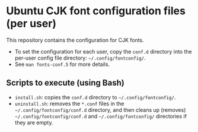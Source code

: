 # Ubuntu CJK font configuration files (per user)

This repository contains the configuration for CJK fonts.

* To set the configuration for each user, copy the `conf.d` directory into the per-user config file directory: `~/.config/fontconfig/`.
* See `man fonts-conf.5` for more details.

## Scripts to execute (using Bash)
* `install.sh`: copies the `conf.d` directory to `~/.config/fontconfig/`.
* `uninstall.sh`: removes the `*.conf` files in the `~/.config/fontconfig/conf.d` directory, and then cleans up (removes) `~/.config/fontconfig/conf.d` and `~/.config/fontconfig/` directories if they are empty.